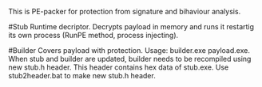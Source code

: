 This is PE-packer for protection from signature and bihaviour analysis.

#Stub
Runtime decriptor. Decrypts payload in memory and runs it restartig its own process (RunPE method, process injecting).

#Builder
Covers payload with protection. Usage: builder.exe payload.exe.
When stub and builder are updated, builder needs to be recompiled using new stub.h header. This header contains hex data of stub.exe. Use stub2header.bat to make new stub.h header.
